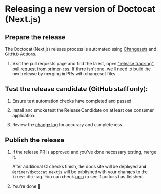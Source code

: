 # Releasing a new version of Doctocat (Next.js)

## Prepare the release

The Doctocat (Next.js) release process is automated using [Changesets] and GitHub Actions.

1. Visit the pull requests page and find the latest, open ["release tracking" pull request from primer-css](https://github.com/primer/doctocat-nextjs/pulls/primer-css). If there isn't one, we'll need to build the next release by merging in PRs with changeset files.

## Test the release candidate (GitHub staff only):

1. Ensure test automation checks have completed and passed

1. Install and smoke test the Release Candidate on at least one consumer application.

1. Review the [change log] for accuracy and completeness.

## Publish the release

1. If the release PR is approved and you've done necessary testing, merge it.

   After additional CI checks finish, the docs site will be deployed and `@primer/doctocat-nextjs` will be published with your changes to the `latest` dist-tag. You can check [npm](https://www.npmjs.com/package/@primer/doctocat-nextjs?activeTab=versions) to see if actions has finished.

1. You're done 🎉

[change log]: ./CHANGELOG.md
[changesets]: https://github.com/atlassian/changesets
